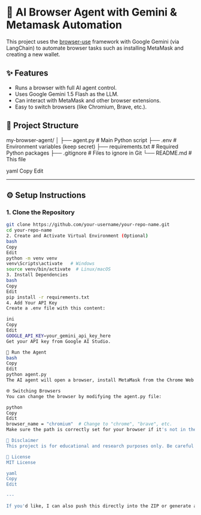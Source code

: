 # 🤖 AI Browser Agent with Gemini & Metamask Automation

This project uses the [browser-use](https://github.com/browser-use/browser-use) framework with Google Gemini (via LangChain) to automate browser tasks such as installing MetaMask and creating a new wallet.

## ✨ Features

- Runs a browser with full AI agent control.
- Uses Google Gemini 1.5 Flash as the LLM.
- Can interact with MetaMask and other browser extensions.
- Easy to switch browsers (like Chromium, Brave, etc.).

## 📁 Project Structure

my-browser-agent/
│
├── agent.py # Main Python script
├── .env # Environment variables (keep secret)
├── requirements.txt # Required Python packages
├── .gitignore # Files to ignore in Git
└── README.md # This file

yaml
Copy
Edit

---

## ⚙️ Setup Instructions

### 1. Clone the Repository

```bash
git clone https://github.com/your-username/your-repo-name.git
cd your-repo-name
2. Create and Activate Virtual Environment (Optional)
bash
Copy
Edit
python -m venv venv
venv\Scripts\activate   # Windows
source venv/bin/activate  # Linux/macOS
3. Install Dependencies
bash
Copy
Edit
pip install -r requirements.txt
4. Add Your API Key
Create a .env file with this content:

ini
Copy
Edit
GOOGLE_API_KEY=your_gemini_api_key_here
Get your API key from Google AI Studio.

🚀 Run the Agent
bash
Copy
Edit
python agent.py
The AI agent will open a browser, install MetaMask from the Chrome Web Store, and follow the onboarding steps.

🌐 Switching Browsers
You can change the browser by modifying the agent.py file:

python
Copy
Edit
browser_name = "chromium"  # Change to "chrome", "brave", etc.
Make sure the path is correctly set for your browser if it's not in the system path.

🛑 Disclaimer
This project is for educational and research purposes only. Be careful when using it with sensitive information like wallet accounts.

📃 License
MIT License

yaml
Copy
Edit

---

If you'd like, I can also push this directly into the ZIP or generate a GitHub repo template for you. Just let me know!







